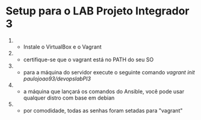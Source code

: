 # Setup para o LAB Projeto Integrador 3

1. - Instale o VirtualBox e o Vagrant
2. - certifique-se que o vagrant está no PATH do seu SO
3. - para a máquina do servidor execute o seguinte comando *vagrant init paulojoao93/devopslabPI3*
4. - a máquina que lançará os comandos do Ansible, você pode usar qualquer distro com base em debian
5. - por comodidade, todas as senhas foram setadas para "vagrant"

